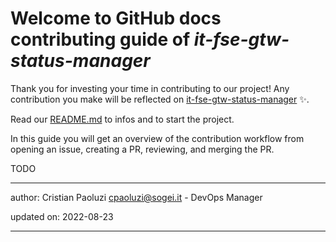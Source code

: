 # Welcome to GitHub docs contributing guide of _it-fse-gtw-status-manager_ <!-- omit in toc -->

Thank you for investing your time in contributing to our project! 
Any contribution you make will be reflected on [it-fse-gtw-status-manager](https://github.com/ministero-salute/it-fse-gtw-status-manager) :sparkles:.

Read our [README.md](./README.md) to infos and to start the project.

In this guide you will get an overview of the contribution workflow from opening an issue, creating a PR, reviewing, and merging the PR.


TODO

---
author: Cristian Paoluzi <cpaoluzi@sogei.it> - DevOps Manager

updated on: 2022-08-23


---